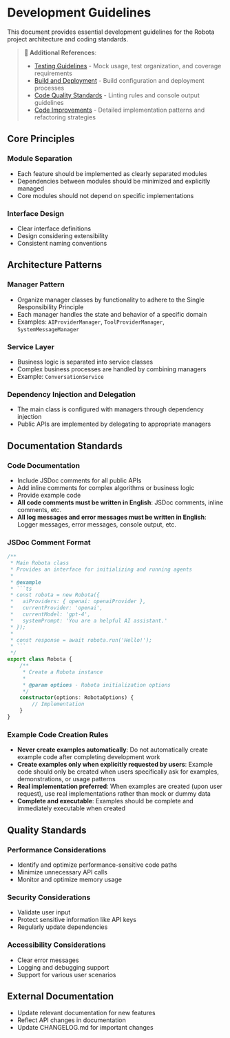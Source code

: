 # Development Guidelines

This document provides essential development guidelines for the Robota project architecture and coding standards.

> **📖 Additional References**: 
> - [Testing Guidelines](./testing-guidelines.md) - Mock usage, test organization, and coverage requirements
> - [Build and Deployment](./build-and-deployment.md) - Build configuration and deployment processes  
> - [Code Quality Standards](./code-quality-standards.md) - Linting rules and console output guidelines
> - [Code Improvements](./code-improvements.md) - Detailed implementation patterns and refactoring strategies

## Core Principles

### Module Separation

- Each feature should be implemented as clearly separated modules
- Dependencies between modules should be minimized and explicitly managed
- Core modules should not depend on specific implementations

### Interface Design

- Clear interface definitions
- Design considering extensibility
- Consistent naming conventions

## Architecture Patterns

### Manager Pattern
- Organize manager classes by functionality to adhere to the Single Responsibility Principle
- Each manager handles the state and behavior of a specific domain
- Examples: `AIProviderManager`, `ToolProviderManager`, `SystemMessageManager`

### Service Layer
- Business logic is separated into service classes
- Complex business processes are handled by combining managers
- Example: `ConversationService`

### Dependency Injection and Delegation
- The main class is configured with managers through dependency injection
- Public APIs are implemented by delegating to appropriate managers

## Documentation Standards

### Code Documentation

- Include JSDoc comments for all public APIs
- Add inline comments for complex algorithms or business logic
- Provide example code
- **All code comments must be written in English**: JSDoc comments, inline comments, etc.
- **All log messages and error messages must be written in English**: Logger messages, error messages, console output, etc.

### JSDoc Comment Format

```typescript
/**
 * Main Robota class
 * Provides an interface for initializing and running agents
 * 
 * @example
 * ```ts
 * const robota = new Robota({
 *   aiProviders: { openai: openaiProvider },
 *   currentProvider: 'openai',
 *   currentModel: 'gpt-4',
 *   systemPrompt: 'You are a helpful AI assistant.'
 * });
 * 
 * const response = await robota.run('Hello!');
 * ```
 */
export class Robota {
    /**
     * Create a Robota instance
     * 
     * @param options - Robota initialization options
     */
    constructor(options: RobotaOptions) {
        // Implementation
    }
}
```

### Example Code Creation Rules

- **Never create examples automatically**: Do not automatically create example code after completing development work
- **Create examples only when explicitly requested by users**: Example code should only be created when users specifically ask for examples, demonstrations, or usage patterns
- **Real implementation preferred**: When examples are created (upon user request), use real implementations rather than mock or dummy data
- **Complete and executable**: Examples should be complete and immediately executable when created

## Quality Standards

### Performance Considerations

- Identify and optimize performance-sensitive code paths
- Minimize unnecessary API calls
- Monitor and optimize memory usage

### Security Considerations

- Validate user input
- Protect sensitive information like API keys
- Regularly update dependencies

### Accessibility Considerations

- Clear error messages
- Logging and debugging support
- Support for various user scenarios

## External Documentation

- Update relevant documentation for new features
- Reflect API changes in documentation
- Update CHANGELOG.md for important changes
